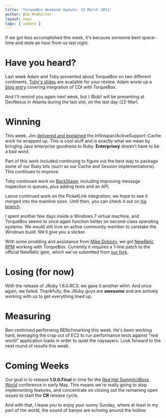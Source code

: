 ```yaml
---
title: 'TorqueBox Weekend Update: 13 March 2011'
author: Bob McWhirter
layout: news
tags: [ update ]
---
```


[tobyslide]: /news/2011/03/10/uclug-preso/
[adamcdi]: http://www.warski.org/blog/?p=383
[devnexus]: http://devnexus.com
[caching]: /news/2011/03/09/torquebox-caching/
[backstage]: https://github.com/torquebox/backstage
[authbranch]: https://github.com/torquebox/torquebox/tree/authentication
[dobozy]: http://twitter.com/#!/dobozysaurus
[newrelic]: http://newrelic.com/
[rpmbranch]: https://github.com/torquebox/rpm
[summit]: http://www.redhat.com/summit/

If we got less accomplished this week, it's because someone bent space-time
and stole an hour from us last night.

# Have you heard?

Last week Adam and Toby presented about TorqueBox on two different continents.
[Toby's slides][tobyslide] are available for your review.  Adam wrote up
a [blog entry][adamcdi] covering integration of CDI with TorqueBox.

And I'll remind you again next week, but I (Bob) will be presenting at
DevNexus in Atlanta during the last slot, on the last day (22-Mar).

# Winning

This week, Jim [delivered and explained][caching] the Infinispan/ActiveSupport::Cache
work he wrapped up.  This is cool stuff and is exactly what we mean by bringing
Java enterprise goodness to Ruby.  **Enterprisey** doesn't have to be a bad word.

Part of this work included continuing to figure out the best way to package some
of our Ruby bits (such as our Cache and Session implementations).  This continues
to improve.

Toby continued work on [BackStage][backstage], including improving message inspection
in queues, plus adding tests and an API. 

Lance continued work on the PicketLink integration; we hope to see it merged into
the mainline soon.  Until then, you can check it out on [his branch][authbranch].

I spent another few days inside a Windows 7 virtual machine, and TorqueBox seems
to once again function better on second-class operating systems.  We would still
love an active community member to caretake the Windows build.  We'll give you a
sticker.

With some prodding and assistance from [Mike Dobozy][dobozy], we got [NewRelic
RPM][newrelic] working with TorqueBox.  Currently it requires a 1-line patch
to the official NewRelic gem, which we've submitted from [our fork][rpmbranch].

# Losing (for now)

With the release of JRuby 1.6.0.RC3, we gave it another whirl. And once again,
we failed.  Thankfully, the JRuby guys are **awesome** and are actively working
with us to get everything lined up.  

# Measuring

Ben continued performing BENchmarking this week.  He's been working hard, leveraging
the crap out of EC2 to run performance tests against "real world" application loads
in order to quiet the naysayers.  Look forward to the next round of results this week.

# Coming Weeks

Our goal is to release **1.0.0.Final** in time for the [Red Hat Summit/JBoss World][summit]
conference in early May.  This means we're really going to stop implementing features, 
and concentrate on closing out the remaining open issues to start the **CR** release cycle.

And with that, I leave you to enjoy your sunny Sunday, where at least in my part of the
world, the sound of banjos are echoing around the hollow.
